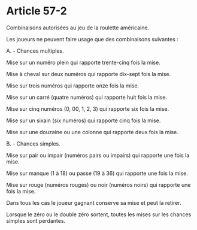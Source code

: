 # Article 57-2

Combinaisons autorisées au jeu de la roulette américaine.

Les joueurs ne peuvent faire usage que des combinaisons suivantes :

A. - Chances multiples.

Mise sur un numéro plein qui rapporte trente-cinq fois la mise.

Mise à cheval sur deux numéros qui rapporte dix-sept fois la mise.

Mise sur trois numéros qui rapporte onze fois la mise.

Mise sur un carré (quatre numéros) qui rapporte huit fois la mise.

Mise sur cinq numéros (0, 00, 1, 2, 3) qui rapporte six fois la mise.

Mise sur un sixain (six numéros) qui rapporte cinq fois la mise.

Mise sur une douzaine ou une colonne qui rapporte deux fois la mise.

B. - Chances simples.

Mise sur pair ou impair (numéros pairs ou impairs) qui rapporte une fois la mise.

Mise sur manque (1 à 18) ou passe (19 à 36) qui rapporte une fois la mise.

Mise sur rouge (numéros rouges) ou noir (numéros noirs) qui rapporte une fois la mise.

Dans tous les cas le joueur gagnant conserve sa mise et peut la retirer.

Lorsque le zéro ou le double zéro sortent, toutes les mises sur les chances simples sont perdantes.
